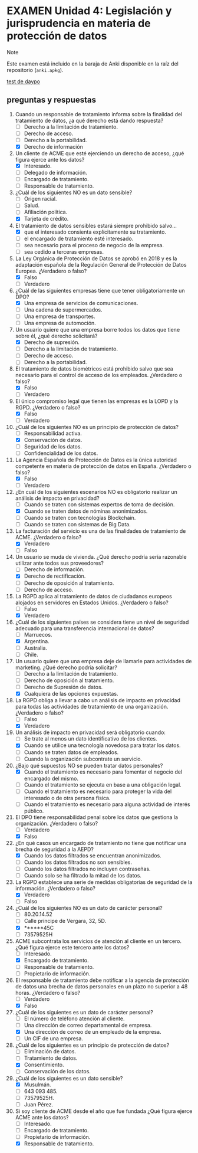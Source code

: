 # EXAMEN Unidad 4: Legislación y jurisprudencia en materia de protección de datos

>[!NOTE]
>Este examen está incluido en la baraja de Anki disponible en la raíz del repositorio (`anki.apkg`).

[test de daypo](https://www.daypo.com/nc-04.html)

## preguntas y respuestas

1. Cuando un responsable de tratamiento informa sobre la finalidad del tratamiento de datos, ¿a qué derecho está dando respuesta?
	- [ ] Derecho a la limitación de tratamiento.
	- [ ] Derecho de acceso.
	- [ ] Derecho a la portabilidad.
	- [x] Derecho de información

2. Un cliente de ACME que esté ejerciendo un derecho de acceso, ¿qué figura ejerce ante los datos?
	- [x] Interesado.
	- [ ] Delegado de información.
	- [ ] Encargado de tratamiento.
	- [ ] Responsable de tratamiento.

3. ¿Cuál de los siguientes NO es un dato sensible?
	- [ ] Origen racial.
	- [ ] Salud.
	- [ ] Afiliación política.
	- [x] Tarjeta de crédito.

4. El tratamiento de datos sensibles estará siempre prohibido salvo...
	- [x] que el interesado consienta explícitamente su tratamiento.
	- [ ] el encargado de tratamiento esté interesado.
	- [ ] sea necesario para el proceso de negocio de la empresa.
	- [ ] sea cedido a terceras empresas.

5. La Ley Orgánica de Protección de Datos se aprobó en 2018 y es la adaptación española de la Regulación General de Protección de Datos Europea. ¿Verdadero o falso?
	- [x] Falso
	- [ ] Verdadero

6. ¿Cuál de las siguientes empresas tiene que tener obligatoriamente un DPO?
	- [x] Una empresa de servicios de comunicaciones.
	- [ ] Una cadena de supermercados.
	- [ ] Una empresa de transportes.
	- [ ] Una empresa de automoción.

7. Un usuario quiere que una empresa borre todos los datos que tiene sobre él, ¿qué derecho solicitará?
	- [x] Derecho de supresión.
	- [ ] Derecho a la limitación de tratamiento.
	- [ ] Derecho de acceso.
	- [ ] Derecho a la portabilidad.

8. El tratamiento de datos biométricos está prohibido salvo que sea necesario para el control de acceso de los empleados. ¿Verdadero o falso?
	- [x] Falso
	- [ ] Verdadero

9. El único compromiso legal que tienen las empresas es la LOPD y la RGPD. ¿Verdadero o falso?
	- [x] Falso
	- [ ] Verdadero

10. ¿Cuál de los siguientes NO es un principio de protección de datos?
	- [ ] Responsabilidad activa.
	- [x] Conservación de datos.
	- [ ] Seguridad de los datos.
	- [ ] Confidencialidad de los datos.

11. La Agencia Española de Protección de Datos es la única autoridad competente en materia de protección de datos en España. ¿Verdadero o falso?
	- [x] Falso
	- [ ] Verdadero

12. ¿En cuál de los siguientes escenarios NO es obligatorio realizar un análisis de impacto en privacidad?
	- [ ] Cuando se traten con sistemas expertos de toma de decisión.
	- [x] Cuando se traten datos de nóminas anonimizados.
	- [ ] Cuando se traten con tecnologías Blockchain.
	- [ ] Cuando se traten con sistemas de Big Data.

13. La facturación del servicio es una de las finalidades de tratamiento de ACME. ¿Verdadero o falso?
	- [x] Verdadero
	- [ ] Falso

14. Un usuario se muda de vivienda. ¿Qué derecho podría sería razonable utilizar ante todos sus proveedores?
	- [ ] Derecho de información.
	- [x] Derecho de rectificación.
	- [ ] Derecho de oposición al tratamiento.
	- [ ] Derecho de acceso.

15. La RGPD aplica al tratamiento de datos de ciudadanos europeos alojados en servidores en Estados Unidos. ¿Verdadero o falso?
	- [ ] Falso
	- [x] Verdadero

16. ¿Cuál de los siguientes países se considera tiene un nivel de seguridad adecuado para una transferencia internacional de datos?
	- [ ] Marruecos.
	- [x] Argentina.
	- [ ] Australia.
	- [ ] Chile.

17. Un usuario quiere que una empresa deje de llamarle para actividades de marketing. ¿Qué derecho podría solicitar?
	- [ ] Derecho a la limitación de tratamiento.
	- [ ] Derecho de oposición al tratamiento.
	- [ ] Derecho de Supresión de datos.
	- [x] Cualquiera de las opciones expuestas.

18. La RGPD obliga a llevar a cabo un análisis de impacto en privacidad para todas las actividades de tratamiento de una organización. ¿Verdadero o falso?
	- [ ] Falso
	- [x] Verdadero

19. Un análisis de impacto en privacidad será obligatorio cuando:
	- [ ] Se trate al menos un dato identificativo de los clientes.
	- [x] Cuando se utilice una tecnología novedosa para tratar los datos.
	- [ ] Cuando se traten datos de empleados.
	- [ ] Cuando la organización subcontrate un servicio.

20. ¿Bajo qué supuestos NO se pueden tratar datos personales?
	- [x] Cuando el tratamiento es necesario para fomentar el negocio del encargado del mismo.
	- [ ] Cuando el tratamiento se ejecuta en base a una obligación legal.
	- [ ] Cuando el tratamiento es necesario para proteger la vida del interesado o de otra persona física.
	- [ ] Cuando el tratamiento es necesario para alguna actividad de interés público.

21. El DPO tiene responsabilidad penal sobre los datos que gestiona la organización. ¿Verdadero o falso?
	- [ ] Verdadero
	- [x] Falso

22. ¿En qué casos un encargado de tratamiento no tiene que notificar una brecha de seguridad a la AEPD?
	- [x] Cuando los datos filtrados se encuentran anonimizados.
	- [ ] Cuando los datos filtrados no son sensibles.
	- [ ] Cuando los datos filtrados no incluyen contraseñas.
	- [ ] Cuando solo se ha filtrado la mitad de los datos.

23. La RGPD establece una serie de medidas obligatorias de seguridad de la información. ¿Verdadero o falso?
	- [x] Verdadero
	- [ ] Falso

24. ¿Cuál de los siguientes NO es un dato de carácter personal?
	- [ ] 80.20.14.52
	- [ ] Calle príncipe de Vergara, 32, 5D.
	- [x] ******45C
	- [ ] 73579525H

25. ACME subcontrata los servicios de atención al cliente en un tercero. ¿Qué figura ejerce este tercero ante los datos?
	- [ ] Interesado.
	- [x] Encargado de tratamiento.
	- [ ] Responsable de tratamiento.
	- [ ] Propietario de información.

26. El responsable de tratamiento debe notificar a la agencia de protección de datos una brecha de datos personales en un plazo no superior a 48 horas. ¿Verdadero o falso?
	- [ ] Verdadero
	- [x] Falso

27. ¿Cuál de los siguientes es un dato de carácter personal?
	- [ ] El número de teléfono atención al cliente.
	- [ ] Una dirección de correo departamental de empresa.
	- [x] Una dirección de correo de un empleado de la empresa.
	- [ ] Un CIF de una empresa.

28. ¿Cuál de los siguientes es un principio de protección de datos?
	- [ ] Eliminación de datos.
	- [ ] Tratamiento de datos.
	- [x] Consentimiento.
	- [ ] Conservación de los datos.

29. ¿Cuál de los siguientes es un dato sensible?
	- [x] Musulmán.
	- [ ] 643 093 485.
	- [ ] 73579525H.
	- [ ] Juan Pérez.

30. Si soy cliente de ACME desde el año que fue fundada ¿Qué figura ejerce ACME ante los datos?
	- [ ] Interesado.
	- [ ] Encargado de tratamiento.
	- [ ] Propietario de información.
	- [x] Responsable de tratamiento.